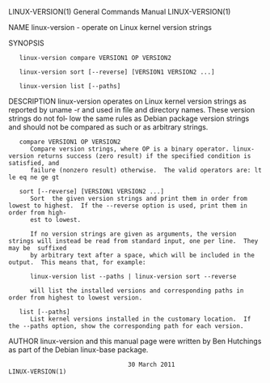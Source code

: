 LINUX-VERSION(1)						    General Commands Manual						      LINUX-VERSION(1)

NAME
       linux-version - operate on Linux kernel version strings

SYNOPSIS

       linux-version compare VERSION1 OP VERSION2

       linux-version sort [--reverse] [VERSION1 VERSION2 ...]

       linux-version list [--paths]

DESCRIPTION
       linux-version operates on Linux kernel version strings as reported by uname -r and used in file and directory names.  These version strings do not fol‐
       low the same rules as Debian package version strings and should not be compared as such or as arbitrary strings.

       compare VERSION1 OP VERSION2
	      Compare version strings, where OP is a binary operator. linux-version returns success (zero result) if the specified condition is satisfied, and
	      failure (nonzero result) otherwise.  The valid operators are: lt le eq ne ge gt

       sort [--reverse] [VERSION1 VERSION2 ...]
	      Sort  the given version strings and print them in order from lowest to highest.  If the --reverse option is used, print them in order from high‐
	      est to lowest.

	      If no version strings are given as arguments, the version strings will instead be read from standard input, one per line.	 They may be  suffixed
	      by arbitrary text after a space, which will be included in the output.  This means that, for example:

	      linux-version list --paths | linux-version sort --reverse

	      will list the installed versions and corresponding paths in order from highest to lowest version.

       list [--paths]
	      List kernel versions installed in the customary location.	 If the --paths option, show the corresponding path for each version.

AUTHOR
       linux-version and this manual page were written by Ben Hutchings as part of the Debian linux-base package.

									 30 March 2011							      LINUX-VERSION(1)
